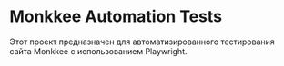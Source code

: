 # Monkkee Automation Tests

Этот проект предназначен для автоматизированного тестирования сайта Monkkee с использованием Playwright.
